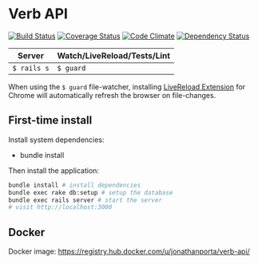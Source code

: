 Verb API
======

[![Build Status](https://travis-ci.org/JonathanPorta/verb-api.svg?branch=master)](https://travis-ci.org/JonathanPorta/verb-api)
[![Coverage Status](https://coveralls.io/repos/JonathanPorta/verb-api/badge.png)](https://coveralls.io/r/JonathanPorta/verb-api)
[![Code Climate](https://codeclimate.com/github/JonathanPorta/verb-api/badges/gpa.svg)](https://codeclimate.com/github/JonathanPorta/verb-api)
[![Dependency Status](https://gemnasium.com/JonathanPorta/verb-api.svg)](https://gemnasium.com/JonathanPorta/verb-api)

Server       | Watch/LiveReload/Tests/Lint
-------------|----------------------------
`$ rails s`  | `$ guard`

When using the `$ guard` file-watcher, installing [LiveReload Extension](https://chrome.google.com/webstore/detail/livereload/jnihajbhpnppcggbcgedagnkighmdlei) for Chrome will automatically refresh the browser on file-changes.

First-time install
------------------

Install system dependencies:
* bundle install

Then install the application:

```bash
bundle install # install dependencies
bundle exec rake db:setup # setup the database
bundle exec rails server # start the server
# visit http://localhost:3000
```

Docker
------
Docker image: https://registry.hub.docker.com/u/jonathanporta/verb-api/
